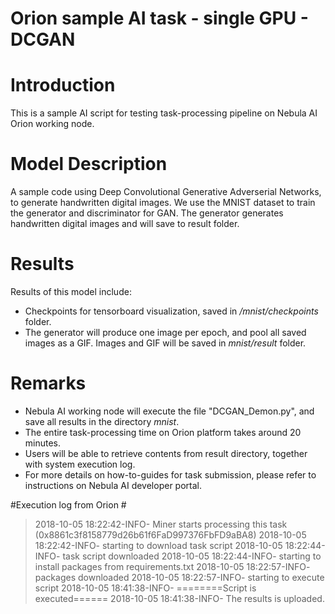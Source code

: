 # Orion sample AI task - single GPU - DCGAN #


# Introduction #

This is a sample AI script for testing task-processing pipeline on Nebula AI Orion working node.

# Model Description #

A sample code using Deep Convolutional Generative Adverserial Networks, to generate handwritten digital images.
We use the MNIST dataset to train the generator and discriminator for GAN. The generator generates handwritten digital images and will save to result folder.

# Results #

Results of this model include:

- Checkpoints for tensorboard visualization, saved in _/mnist/checkpoints_ folder. 
- The generator will produce one image per epoch, and pool all saved images as a GIF. Images and GIF will be saved in _mnist/result_ folder. 


# Remarks # 

- Nebula AI working node will execute the file "DCGAN_Demon.py", and save all results in the directory _mnist_.
- The entire task-processing time on Orion platform takes around 20 minutes.
- Users will be able to retrieve contents from result directory, together with system execution log.
- For more details on how-to-guides for task submission, please refer to instructions on Nebula AI developer portal. 

#Execution log from Orion #

> 2018-10-05 18:22:42-INFO- Miner starts processing this task (0x8861c3f8158779d26b61f6FaD997376FbFD9aBA8)
> 2018-10-05 18:22:42-INFO- starting to download task script
> 2018-10-05 18:22:44-INFO-  task script downloaded
> 2018-10-05 18:22:44-INFO- starting to install packages from requirements.txt
> 2018-10-05 18:22:57-INFO-  packages downloaded 
> 2018-10-05 18:22:57-INFO- starting to execute script
> 2018-10-05 18:41:38-INFO- ========Script is executed======
> 2018-10-05 18:41:38-INFO- The results is uploaded.